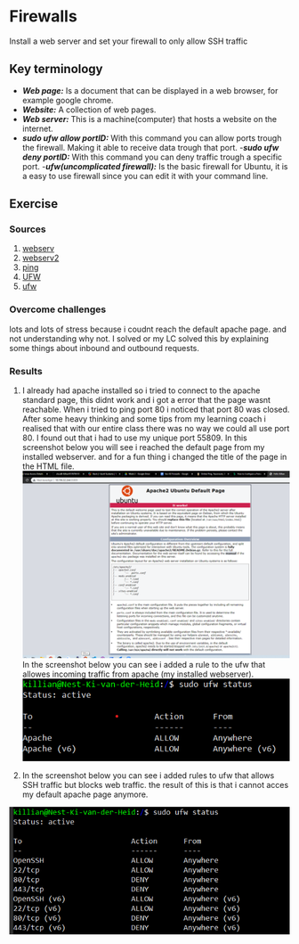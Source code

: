 # Firewalls
Install a web server and set your firewall to only allow SSH traffic

## Key terminology
- ***Web page:*** Is a document that can be displayed in a web browser, for example google chrome.
- ***Website:*** A collection of web pages.
- ***Web server:*** This is a machine(computer) that hosts a website on the internet.
- ***sudo ufw allow portID:*** With this command you can allow ports trough the firewall. Making it able to receive data trough that port.
-***sudo ufw deny portID:*** With this command you can deny traffic trough a specific port.
-***ufw(uncomplicated firewall):*** Is the basic firewall for Ubuntu, it is a easy to use firewall since you can edit it with your command line.



## Exercise
### Sources
1. [webserv](https://developer.mozilla.org/en-US/docs/Learn/Common_questions/Pages_sites_servers_and_search_engines)
2. [webserv2](https://developer.mozilla.org/en-US/docs/Learn/Common_questions/What_is_a_web_server)
3. [ping](https://docs.microsoft.com/en-us/answers/questions/628271/problem-accessing-ports-443-and-80-on-a-ubuntu-vm.html)
4. [UFW](https://www.linode.com/docs/guides/configure-firewall-with-ufw/
)
5. [ufw](https://www.digitalocean.com/community/tutorials/ufw-essentials-common-firewall-rules-and-commands)

### Overcome challenges
lots and lots of stress because i coudnt reach the default apache page. and not understanding why not. I solved or my LC solved this by explaining some things about inbound and outbound requests.

### Results
1. I already had apache installed so i tried to connect to the apache standard page, this didnt work and i got a error that the page wasnt reachable. When i tried to ping port 80 i noticed that port 80 was closed. After some heavy thinking and some tips from my learning coach i realised that with our entire class there was no way we could all use port 80. I found out that i had to use my unique port 55809. 
In this screenshot below you will see i reached the default page from my installed webserver. and for a fun thing i changed the title of the page in the HTML file.
![apachedef](../../00_includes/SEC-02/apdefpage.png)
In the screenshot below you can see i added a rule to the ufw that allowes incoming traffic from apache (my installed webserver).
![ufwap](../../00_includes/SEC-02/ufwap.png)

2. In the screenshot below you can see i added rules to ufw that allows SSH traffic but blocks web traffic. the result of this is that i cannot acces my default apache page anymore.

![httpblock](../../00_includes/SEC-02/httpblock.png)




